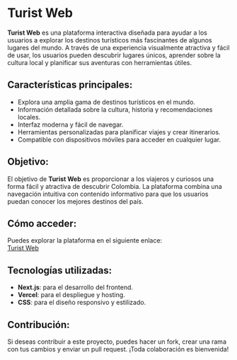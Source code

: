 # Turist Web

**Turist Web** es una plataforma interactiva diseñada para ayudar a los usuarios a explorar los destinos turísticos más fascinantes de algunos lugares del mundo. A través de una experiencia visualmente atractiva y fácil de usar, los usuarios pueden descubrir lugares únicos, aprender sobre la cultura local y planificar sus aventuras con herramientas útiles.

## Características principales:

- Explora una amplia gama de destinos turísticos en el mundo.
- Información detallada sobre la cultura, historia y recomendaciones locales.
- Interfaz moderna y fácil de navegar.
- Herramientas personalizadas para planificar viajes y crear itinerarios.
- Compatible con dispositivos móviles para acceder en cualquier lugar.

## Objetivo:

El objetivo de **Turist Web** es proporcionar a los viajeros y curiosos una forma fácil y atractiva de descubrir Colombia. La plataforma combina una navegación intuitiva con contenido informativo para que los usuarios puedan conocer los mejores destinos del país.

## Cómo acceder:

Puedes explorar la plataforma en el siguiente enlace:  
[Turist Web](https://turist-web-4iwfq9rzb-luis-restrepos-projects.vercel.app/)

## Tecnologías utilizadas:

- **Next.js**: para el desarrollo del frontend.
- **Vercel**: para el despliegue y hosting.
- **CSS**: para el diseño responsivo y estilizado.

## Contribución:

Si deseas contribuir a este proyecto, puedes hacer un fork, crear una rama con tus cambios y enviar un pull request. ¡Toda colaboración es bienvenida!
